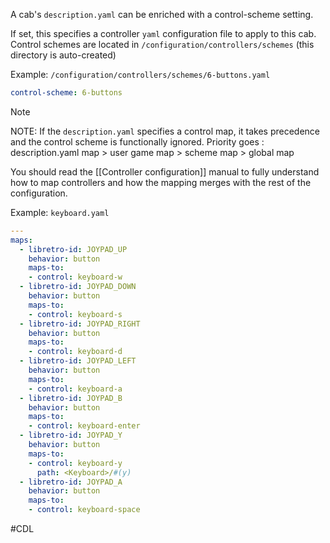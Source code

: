 
A cab's `description.yaml` can be enriched with a control-scheme setting. 

If set, this specifies a controller `yaml` configuration file to apply to this cab. Control schemes are located in `/configuration/controllers/schemes` (this directory is auto-created) 

Example: `/configuration/controllers/schemes/6-buttons.yaml`  

```yaml
control-scheme: 6-buttons
```

> [!note] 
> NOTE: If the `description.yaml` specifies a control map, it takes precedence and the control scheme is functionally ignored.  Priority goes : description.yaml map > user game map > scheme map > global map

You should read the [[Controller configuration]] manual to fully understand how to map controllers and how the mapping merges with the rest of the configuration.

Example: `keyboard.yaml`

```yaml title="keyboard.yaml"
---
maps:
  - libretro-id: JOYPAD_UP
    behavior: button
    maps-to:
    - control: keyboard-w
  - libretro-id: JOYPAD_DOWN
    behavior: button
    maps-to:
    - control: keyboard-s  
  - libretro-id: JOYPAD_RIGHT
    behavior: button
    maps-to:
    - control: keyboard-d
  - libretro-id: JOYPAD_LEFT
    behavior: button
    maps-to:
    - control: keyboard-a
  - libretro-id: JOYPAD_B
    behavior: button
    maps-to:
    - control: keyboard-enter
  - libretro-id: JOYPAD_Y
    behavior: button
    maps-to:
    - control: keyboard-y
      path: <Keyboard>/#(y)
  - libretro-id: JOYPAD_A
    behavior: button
    maps-to:
    - control: keyboard-space
```

#CDL 